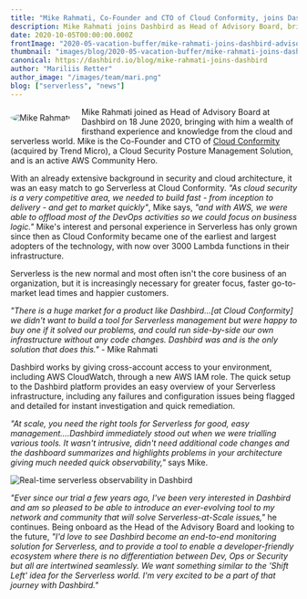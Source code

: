 ```yaml
---
title: "Mike Rahmati, Co-Founder and CTO of Cloud Conformity, joins Dashbird as Head of Advisory Board"
description: Mike Rahmati joins Dashbird as Head of Advisory Board, bringing with him a wealth of firsthand experience and knowledge from the cloud and serverless world.
date: 2020-10-05T00:00:00.000Z
frontImage: "2020-05-vacation-buffer/mike-rahmati-joins-dashbird-advisory-board1.png"
thumbnail: "images/blog/2020-05-vacation-buffer/mike-rahmati-joins-dashbird-advisory-board1.png"
canonical: https://dashbird.io/blog/mike-rahmati-joins-dashbird
author: "Mariliis Retter"
author_image: "/images/team/mari.png"
blog: ["serverless", "news"]
---
```


<div class="text-justify">
    <div style="float: left; max-width: 180px; margin: 10px 20px 10px 0px;">
        <img style="border-radius: 50%; max-width: 170px;" src="/images/blog/2020-05-vacation-buffer/mike-rahmati.png" alt="Mike Rahmati">
    </div>
    <p>Mike Rahmati joined as Head of Advisory Board at Dashbird on 18 June 2020, bringing with him a wealth of firsthand experience and knowledge from the cloud and serverless world. Mike is the Co-Founder and CTO of <a href="https://www.cloudconformity.com/">Cloud Conformity</a> (acquired by Trend Micro), a Cloud Security Posture Management Solution, and is an active AWS Community Hero.</p>
</div>


With an already extensive background in security and cloud architecture, it was an easy match to go Serverless at Cloud Conformity. _"As cloud security is a very competitive area, we needed to build fast - from inception to delivery - and get to market quickly"_, Mike says, _"and with AWS, we were able to offload most of the DevOps activities so we could focus on business logic."_ Mike's interest and personal experience in Serverless has only grown since then as Cloud Conformity became one of the earliest and largest adopters of the technology, with now over 3000 Lambda functions in their infrastructure.


Serverless is the new normal and most often isn't the core business of an organization, but it is increasingly necessary for greater focus, faster go-to-market lead times and happier customers.


_"There is a huge market for a product like Dashbird...[at Cloud Conformity] we didn't want to build a tool for Serverless management but were happy to buy one if it solved our problems, and could run side-by-side our own infrastructure without any code changes. Dashbird was and is the only solution that does this."_ - Mike Rahmati


Dashbird works by giving cross-account access to your environment, including AWS CloudWatch, through a new AWS IAM role. The quick setup to the Dashbird platform provides an easy overview of your Serverless infrastructure, including any failures and configuration issues being flagged and detailed for instant investigation and quick remediation.


_"At scale, you need the right tools for Serverless for good, easy management....Dashbird immediately stood out when we were trialling various tools. It wasn't intrusive, didn't need additional code changes and the dashboard summarizes and highlights problems in your architecture giving much needed quick observability,"_ says Mike.

![Real-time serverless observability in Dashbird](/images/blog/2020-05-vacation-buffer/Dashbird-Atlas.png "Real-time serverless observability in Dashbird")

_"Ever since our trial a few years ago, I've been very interested in Dashbird and am so pleased to be able to introduce an ever-evolving tool to my network and community that will solve Serverless-at-Scale issues,"_ he continues. Being onboard as the Head of the Advisory Board and looking to the future, _"I'd love to see Dashbird become an end-to-end monitoring solution for Serverless, and to provide a tool to enable a developer-friendly ecosystem where there is no differentiation between Dev, Ops or Security but all are intertwined seamlessly. We want something similar to the 'Shift Left' idea for the Serverless world. I'm very excited to be a part of that journey with Dashbird."_
